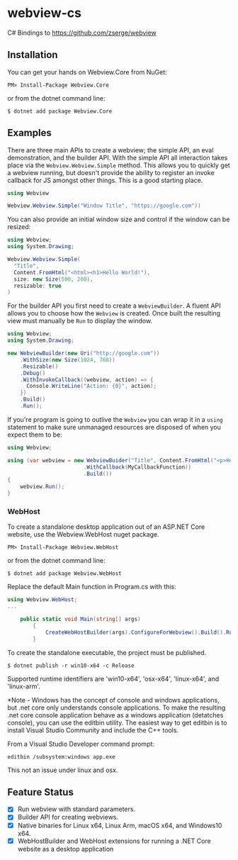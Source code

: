 # webview-cs

C# Bindings to https://github.com/zserge/webview

## Installation

You can get your hands on Webview.Core from NuGet:

    PM> Install-Package Webview.Core

or from the dotnet command line:

    $ dotnet add package Webview.Core

## Examples

There are three main APIs to create a webview; the simple API, an eval demonstration, and the builder API. With the simple API all interaction takes place via the `Webview.Webview.Simple` method. This allows you to quickly get a webview running, but doesn't provide the ability to register an invoke callback for JS amongst other things. This is a good starting place.

```cs
using Webview

Webview.Webview.Simple("Window Title", "https://google.com"))
```

You can also provide an initial window size and control if the window can be resized:

```cs
using Webview;
using System.Drawing;

Webview.Webview.Simple(
  "Title",
  Content.FromHtml("<html><h1>Hello World!"),
  size: new Size(500, 200),
  resizable: true
)
```

For the builder API you first need to create a `WebviewBuilder`. A fluent API allows you to choose how the `Webview` is created. Once built the resulting view must manually be `Run` to display the window.

```cs
using Webview;
using System.Drawing;

new WebviewBuilder(new Uri("http://google.com"))
    .WithSize(new Size(1024, 768))
    .Resizable()
    .Debug()
    .WithInvokeCallback((webview, action) => {
      Console.WriteLine("Action: {0}", action);
    })
    .Build()
    .Run();
```

If you're program is going to outlive the `Webview` you can wrap it in a `using` statement to make sure unmanaged resources are disposed of when you expect them to be:

```cs
using Webview;

using (var webview = new WebviewBuider("Title", Content.FromHtml("<p>Hello World")
                        .WithCallback(MyCallbackFunction))
                        .Build())
{
    webview.Run();
}
```

### WebHost

To create a standalone desktop application out of an ASP.NET Core website, use the Webview.WebHost nuget package.


    PM> Install-Package Webview.WebHost

or from the dotnet command line:

    $ dotnet add package Webview.WebHost


Replace the default Main function in Program.cs with this:

```cs
using Webview.WebHost;
...

    public static void Main(string[] args)
        {
            CreateWebHostBuilder(args).ConfigureForWebview().Build().RunWebview();
        }

```

To create the standalone executable, the project must be published.  

    $ dotnet publish -r win10-x64 -c Release


Supported runtime identifiers are 'win10-x64', 'osx-x64', 'linux-x64', and 'linux-arm'.


*Note - Windows has the concept of console and windows applications, but .net core only understands console applications.  To make the resulting .net core console application behave as a windows application (detatches console), you can use the editbin utility. The easiest way to get editbin is to install Visual Studio Community and include the C++ tools.  

From a Visual Studio Developer command prompt:

    editbin /subsystem:windows app.exe


This not an issue under linux and osx.

## Feature Status

 * [x] Run webview with standard parameters.
 * [x] Builder API for creating webviews.
 * [x] Native binaries for Linux x64, Linux Arm, macOS x64, and Windows10 x64.
 * [x] WebHostBuilder and WebHost extensions for running a .NET Core website as a desktop application
